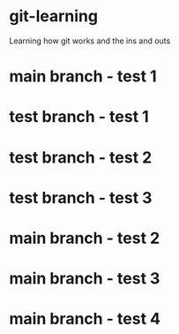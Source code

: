 # git-learning
Learning how git works and the ins and outs


# main branch - test 1


# test branch - test 1


# test branch - test 2

# test branch - test 3
# main branch - test 2

# main branch - test 3

# main branch - test 4

